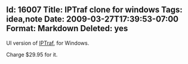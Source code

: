 Id: 16007
Title: IPTraf clone for windows
Tags: idea,note
Date: 2009-03-27T17:39:53-07:00
Format: Markdown
Deleted: yes
--------------
UI version of [IPTraf](http://iptraf.seul.org/), for Windows.

Charge \$29.95 for it.
